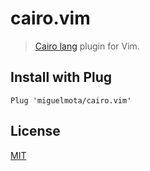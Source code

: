 # cairo.vim

> [Cairo lang](https://www.cairo-lang.org/) plugin for Vim.

## Install with Plug

```vim
Plug 'miguelmota/cairo.vim'
```

## License

[MIT](LICENSE)
